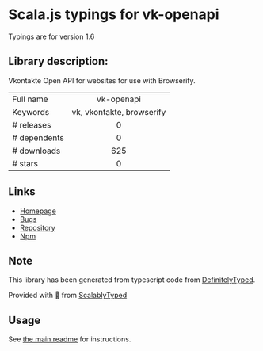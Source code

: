 
# Scala.js typings for vk-openapi

Typings are for version 1.6

## Library description:
Vkontakte Open API for websites for use with Browserify.

|                    |                 |
| ------------------ | :-------------: |
| Full name          | vk-openapi |
| Keywords           | vk, vkontakte, browserify |
| # releases         | 0 |
| # dependents       | 0 |
| # downloads        | 625 |
| # stars            | 0 |

## Links
- [Homepage](https://github.com/ololoepepe/vk-openapi)
- [Bugs](https://github.com/ololoepepe/vk-openapi/issues)
- [Repository](https://github.com/ololoepepe/vk-openapi)
- [Npm](https://www.npmjs.com/package/vk-openapi)
    


## Note
This library has been generated from typescript code from [DefinitelyTyped](https://definitelytyped.org).

Provided with :purple_heart: from [ScalablyTyped](https://github.com/oyvindberg/ScalablyTyped)

## Usage
See [the main readme](../../readme.md) for instructions.


